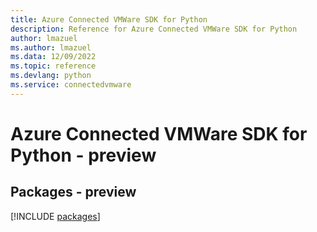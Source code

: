 ```yaml
---
title: Azure Connected VMWare SDK for Python
description: Reference for Azure Connected VMWare SDK for Python
author: lmazuel
ms.author: lmazuel
ms.data: 12/09/2022
ms.topic: reference
ms.devlang: python
ms.service: connectedvmware
---
```

# Azure Connected VMWare SDK for Python - preview
## Packages - preview
[!INCLUDE [packages](connected-vmware-index.md)]